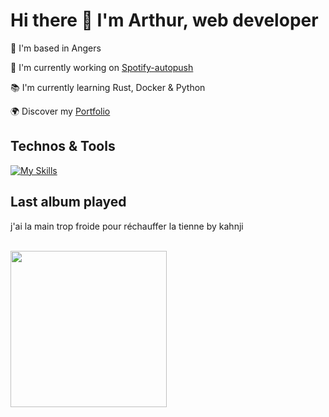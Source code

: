 # Hi there 👋 I'm Arthur, web developer

📍 I'm based in Angers

🚀 I'm currently working on [Spotify-autopush](https://github.com/abroudoux/spotify-autopush.git)

📚 I'm currently learning Rust, Docker & Python

🌍 Discover my [Portfolio](https://abroudoux-portfolio.vercel.app/)

## Technos & Tools

[![My Skills](https://skillicons.dev/icons?i=js,typescript,scss,react,tailwind,nestjs,git,bash,nodejs,mongodb,rust,python,postman,docker,postgres,laravel&perline=8)](https://skillicons.dev)

## Last album played

<div>
    <p>j'ai la main trop froide pour réchauffer la tienne by kahnji</p>
    <br>
    <img style="width: 250px;" src="https://i.scdn.co/image/ab67616d0000b2739b7c2266b4ead88a67e6ea14"/>
</div>
